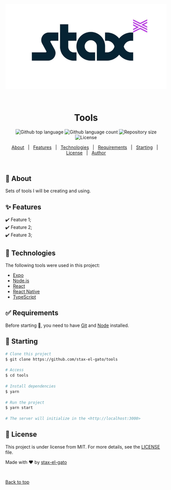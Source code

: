 <div align="center" id="top"> 
  <img src="./img/Stax_Logo.jpeg" alt="Tools" />

  &#xa0;

  <!-- <a href="https://tools.netlify.app">Demo</a> -->
</div>

<h1 align="center">Tools</h1>

<p align="center">
  <img alt="Github top language" src="https://img.shields.io/github/languages/top/stax-el-gato/tools?color=56BEB8">

  <img alt="Github language count" src="https://img.shields.io/github/languages/count/stax-el-gato/tools?color=56BEB8">

  <img alt="Repository size" src="https://img.shields.io/github/repo-size/stax-el-gato/tools?color=56BEB8">

  <img alt="License" src="https://img.shields.io/github/license/stax-el-gato/tools?color=56BEB8">

  <!-- <img alt="Github issues" src="https://img.shields.io/github/issues/stax-el-gato/tools?color=56BEB8" /> -->

  <!-- <img alt="Github forks" src="https://img.shields.io/github/forks/stax-el-gato/tools?color=56BEB8" /> -->

  <!-- <img alt="Github stars" src="https://img.shields.io/github/stars/stax-el-gato/tools?color=56BEB8" /> -->
</p>

<!-- Status -->

<!-- <h4 align="center"> 
	🚧  Tools 🚀 Under construction...  🚧
</h4> 

<hr> -->

<p align="center">
  <a href="#dart-about">About</a> &#xa0; | &#xa0; 
  <a href="#sparkles-features">Features</a> &#xa0; | &#xa0;
  <a href="#rocket-technologies">Technologies</a> &#xa0; | &#xa0;
  <a href="#white_check_mark-requirements">Requirements</a> &#xa0; | &#xa0;
  <a href="#checkered_flag-starting">Starting</a> &#xa0; | &#xa0;
  <a href="#memo-license">License</a> &#xa0; | &#xa0;
  <a href="https://github.com/stax-el-gato" target="_blank">Author</a>
</p>

<br>

## :dart: About ##

Sets of tools I will be creating and using. 

## :sparkles: Features ##

:heavy_check_mark: Feature 1;\
:heavy_check_mark: Feature 2;\
:heavy_check_mark: Feature 3;

## :rocket: Technologies ##

The following tools were used in this project:

- [Expo](https://expo.io/)
- [Node.js](https://nodejs.org/en/)
- [React](https://pt-br.reactjs.org/)
- [React Native](https://reactnative.dev/)
- [TypeScript](https://www.typescriptlang.org/)

## :white_check_mark: Requirements ##

Before starting :checkered_flag:, you need to have [Git](https://git-scm.com) and [Node](https://nodejs.org/en/) installed.

## :checkered_flag: Starting ##

```bash
# Clone this project
$ git clone https://github.com/stax-el-gato/tools

# Access
$ cd tools

# Install dependencies
$ yarn

# Run the project
$ yarn start

# The server will initialize in the <http://localhost:3000>
```

## :memo: License ##

This project is under license from MIT. For more details, see the [LICENSE](LICENSE.md) file.


Made with :heart: by <a href="https://github.com/stax-el-gato" target="_blank">stax-el-gato</a>

&#xa0;

<a href="#top">Back to top</a>
